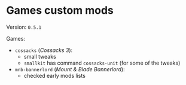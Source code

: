 # Games custom mods

Version: `0.5.1`

Games:
- `cossacks` (*Cossacks 3*):
    - small tweaks
    - `smallkit` has command `cossacks-unit` (for some of the tweaks)
- `mnb-bannerlord` (*Mount & Blade Bannerlord*):
    - checked early mods lists 
